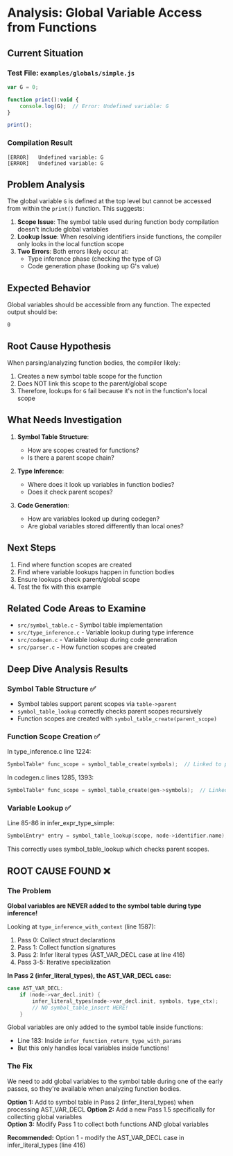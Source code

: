 # Analysis: Global Variable Access from Functions

## Current Situation

### Test File: `examples/globals/simple.js`
```javascript
var G = 0;

function print():void {
    console.log(G);  // Error: Undefined variable: G
}

print();
```

### Compilation Result
```
[ERROR]   Undefined variable: G
[ERROR]   Undefined variable: G
```

## Problem Analysis

The global variable `G` is defined at the top level but cannot be accessed from within the `print()` function. This suggests:

1. **Scope Issue**: The symbol table used during function body compilation doesn't include global variables
2. **Lookup Issue**: When resolving identifiers inside functions, the compiler only looks in the local function scope
3. **Two Errors**: Both errors likely occur at:
   - Type inference phase (checking the type of G)
   - Code generation phase (looking up G's value)

## Expected Behavior

Global variables should be accessible from any function. The expected output should be:
```
0
```

## Root Cause Hypothesis

When parsing/analyzing function bodies, the compiler likely:
1. Creates a new symbol table scope for the function
2. Does NOT link this scope to the parent/global scope
3. Therefore, lookups for `G` fail because it's not in the function's local scope

## What Needs Investigation

1. **Symbol Table Structure**: 
   - How are scopes created for functions?
   - Is there a parent scope chain?
   
2. **Type Inference**:
   - Where does it look up variables in function bodies?
   - Does it check parent scopes?

3. **Code Generation**:
   - How are variables looked up during codegen?
   - Are global variables stored differently than local ones?

## Next Steps

1. Find where function scopes are created
2. Find where variable lookups happen in function bodies
3. Ensure lookups check parent/global scope
4. Test the fix with this example

## Related Code Areas to Examine

- `src/symbol_table.c` - Symbol table implementation
- `src/type_inference.c` - Variable lookup during type inference
- `src/codegen.c` - Variable lookup during code generation
- `src/parser.c` - How function scopes are created

## Deep Dive Analysis Results

### Symbol Table Structure ✅
- Symbol tables support parent scopes via `table->parent`
- `symbol_table_lookup` correctly checks parent scopes recursively
- Function scopes are created with `symbol_table_create(parent_scope)`

### Function Scope Creation ✅
In type_inference.c line 1224:
```c
SymbolTable* func_scope = symbol_table_create(symbols);  // Linked to parent!
```

In codegen.c lines 1285, 1393:
```c
SymbolTable* func_scope = symbol_table_create(gen->symbols);  // Linked to parent!
```

### Variable Lookup ✅
Line 85-86 in infer_expr_type_simple:
```c
SymbolEntry* entry = symbol_table_lookup(scope, node->identifier.name);
```
This correctly uses symbol_table_lookup which checks parent scopes.

## ROOT CAUSE FOUND ❌

### The Problem
**Global variables are NEVER added to the symbol table during type inference!**

Looking at `type_inference_with_context` (line 1587):
1. Pass 0: Collect struct declarations
2. Pass 1: Collect function signatures  
3. Pass 2: Infer literal types (AST_VAR_DECL case at line 416)
4. Pass 3-5: Iterative specialization

**In Pass 2 (infer_literal_types), the AST_VAR_DECL case:**
```c
case AST_VAR_DECL:
    if (node->var_decl.init) {
        infer_literal_types(node->var_decl.init, symbols, type_ctx);
        // NO symbol_table_insert HERE!
    }
```

Global variables are only added to the symbol table inside functions:
- Line 183: Inside `infer_function_return_type_with_params` 
- But this only handles local variables inside functions!

### The Fix
We need to add global variables to the symbol table during one of the early passes, so they're available when analyzing function bodies.

**Option 1:** Add to symbol table in Pass 2 (infer_literal_types) when processing AST_VAR_DECL
**Option 2:** Add a new Pass 1.5 specifically for collecting global variables  
**Option 3:** Modify Pass 1 to collect both functions AND global variables

**Recommended:** Option 1 - modify the AST_VAR_DECL case in infer_literal_types (line 416)
